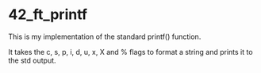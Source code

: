 # 42_ft_printf

This is my implementation of the standard printf() function.

It takes the c, s, p, i, d, u, x, X and % flags to format a string and prints it to the std output.

